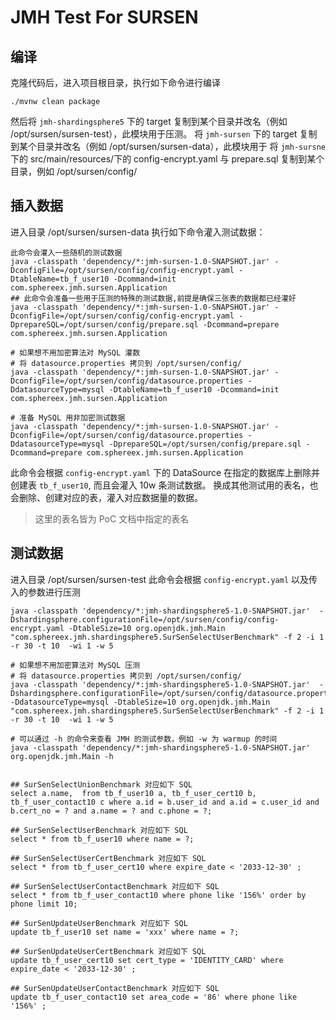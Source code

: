 # JMH Test For SURSEN

## 编译
克隆代码后，进入项目根目录，执行如下命令进行编译
```shell
./mvnw clean package
```
然后将 `jmh-shardingsphere5` 下的 target 复制到某个目录并改名（例如 /opt/sursen/sursen-test），此模块用于压测。
将 `jmh-sursen` 下的 target 复制到某个目录并改名（例如 /opt/sursen/sursen-data），此模块用于
将 `jmh-sursne` 下的 src/main/resources/下的 config-encrypt.yaml 与 prepare.sql 复制到某个目录，例如 /opt/sursen/config/

## 插入数据
进入目录 /opt/sursen/sursen-data
执行如下命令灌入测试数据：
```shell
此命令会灌入一些随机的测试数据
java -classpath 'dependency/*:jmh-sursen-1.0-SNAPSHOT.jar' -DconfigFile=/opt/sursen/config/config-encrypt.yaml -DtableName=tb_f_user10 -Dcommand=init com.sphereex.jmh.sursen.Application
## 此命令会准备一些用于压测的特殊的测试数据,前提是确保三张表的数据都已经灌好
java -classpath 'dependency/*:jmh-sursen-1.0-SNAPSHOT.jar' -DconfigFile=/opt/sursen/config/config-encrypt.yaml -DprepareSQL=/opt/sursen/config/prepare.sql -Dcommand=prepare com.sphereex.jmh.sursen.Application

# 如果想不用加密算法对 MySQL 灌数
# 将 datasource.properties 拷贝到 /opt/sursen/config/
java -classpath 'dependency/*:jmh-sursen-1.0-SNAPSHOT.jar' -DconfigFile=/opt/sursen/config/datasource.properties -DdatasourceType=mysql -DtableName=tb_f_user10 -Dcommand=init com.sphereex.jmh.sursen.Application

# 准备 MySQL 用非加密测试数据
java -classpath 'dependency/*:jmh-sursen-1.0-SNAPSHOT.jar' -DconfigFile=/opt/sursen/config/datasource.properties -DdatasourceType=mysql -DprepareSQL=/opt/sursen/config/prepare.sql -Dcommand=prepare com.sphereex.jmh.sursen.Application
```
此命令会根据 `config-encrypt.yaml` 下的 DataSource 在指定的数据库上删除并创建表 `tb_f_user10`, 而且会灌入 10w 条测试数据。
换成其他测试用的表名，也会删除、创建对应的表，灌入对应数据量的数据。
> 这里的表名皆为 PoC 文档中指定的表名


## 测试数据
进入目录 /opt/sursen/sursen-test
此命令会根据 `config-encrypt.yaml` 以及传入的参数进行压测
```shell
java -classpath 'dependency/*:jmh-shardingsphere5-1.0-SNAPSHOT.jar'  -Dshardingsphere.configurationFile=/opt/sursen/config/config-encrypt.yaml -DtableSize=10 org.openjdk.jmh.Main "com.sphereex.jmh.shardingsphere5.SurSenSelectUserBenchmark" -f 2 -i 1 -r 30 -t 10  -wi 1 -w 5

# 如果想不用加密算法对 MySQL 压测
# 将 datasource.properties 拷贝到 /opt/sursen/config/
java -classpath 'dependency/*:jmh-shardingsphere5-1.0-SNAPSHOT.jar'  -Dshardingsphere.configurationFile=/opt/sursen/config/datasource.properties -DdatasourceType=mysql -DtableSize=10 org.openjdk.jmh.Main "com.sphereex.jmh.shardingsphere5.SurSenSelectUserBenchmark" -f 2 -i 1 -r 30 -t 10  -wi 1 -w 5
```
```shell
# 可以通过 -h 的命令来查看 JMH 的测试参数，例如 -w 为 warmup 的时间
java -classpath 'dependency/*:jmh-shardingsphere5-1.0-SNAPSHOT.jar'  org.openjdk.jmh.Main -h


## SurSenSelectUnionBenchmark 对应如下 SQL
select a.name,  from tb_f_user10 a, tb_f_user_cert10 b, tb_f_user_contact10 c where a.id = b.user_id and a.id = c.user_id and b.cert_no = ? and a.name = ? and c.phone = ?;

## SurSenSelectUserBenchmark 对应如下 SQL
select * from tb_f_user10 where name = ?;

## SurSenSelectUserCertBenchmark 对应如下 SQL
select * from tb_f_user_cert10 where expire_date < '2033-12-30' ;

## SurSenSelectUserContactBenchmark 对应如下 SQL
select * from tb_f_user_contact10 where phone like '156%' order by phone limit 10;

## SurSenUpdateUserBenchmark 对应如下 SQL
update tb_f_user10 set name = 'xxx' where name = ?;

## SurSenUpdateUserCertBenchmark 对应如下 SQL
update tb_f_user_cert10 set cert_type = 'IDENTITY_CARD' where expire_date < '2033-12-30' ;

## SurSenUpdateUserContactBenchmark 对应如下 SQL
update tb_f_user_contact10 set area_code = '86' where phone like '156%' ;
```

